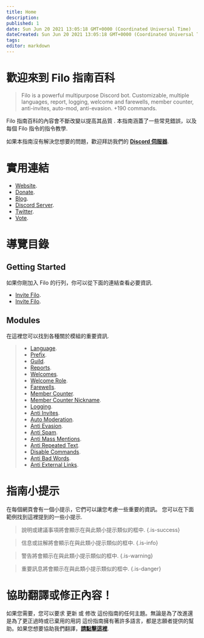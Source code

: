 ```yaml
---
title: Home
description:
published: 1
date: Sun Jun 20 2021 13:05:18 GMT+0000 (Coordinated Universal Time)
dateCreated: Sun Jun 20 2021 13:05:18 GMT+0000 (Coordinated Universal Time)
tags:
editor: markdown
---
```


# 歡迎來到 Filo 指南百科

> Filo is a powerful multipurpose Discord bot. Customizable, multiple languages, report, logging, welcome and farewells, member counter, anti-invites, auto-mod, anti-evasion. +190 commands.

 Filo 指南百科的內容會不斷改變以提高其品質 . 本指南涵蓋了一些常見錯誤，以及每個 Filo 指令的指令教學.

如果本指南沒有解決您想要的問題，歡迎拜訪我們的 **[Discord 伺服器](https://filobot.xyz/discord)**.

# 實用連結
- [Website](https://filobot.xyz).
- [Donate](https://filobot.xyz/donate).
- [Blog](https://blog.filobot.xyz).
- [Discord Server](https://filobot.xyz/discord).
- [Twitter](https://twitter.com/FiloDiscord).
- [Vote](https://filobot.xyz/vote).

# 導覽目錄

## Getting Started

如果你剛加入 Filo 的行列，你可以從下面的連結查看必要資訊.
- [Invite Filo](https://wiki.filobot.xyz/zh-tw/getting-started/invite).
- [Invite Filo](https://wiki.filobot.xyz/zh-tw/getting-started/invite).

## Modules

在這裡您可以找到各種關於模組的重要資訊.
> - [Language](https://wiki.filobot.xyz/zh-tw/modules/language).
> - [Prefix](https://wiki.filobot.xyz/zh-tw/modules/prefix).
> - [Guild](https://wiki.filobot.xyz/zh-tw/modules/guild).
> - [Reports](https://wiki.filobot.xyz/zh-tw/modules/reports).
> - [Welcomes](https://wiki.filobot.xyz/zh-tw/modules/welcomes).
> - [Welcome Role](https://wiki.filobot.xyz/zh-tw/modules/welcomes/role).
> - [Farewells](https://wiki.filobot.xyz/zh-tw/modules/farewells).
> - [Member Counter](https://wiki.filobot.xyz/zh-tw/modules/member-counter).
> - [Member Counter Nickname](https://wiki.filobot.xyz/zh-tw/modules/member-counter).
> - [Logging](https://wiki.filobot.xyz/zh-tw/modules/logging).
> - [Anti Invites](https://wiki.filobot.xyz/zh-tw/modules/anti-invites).
> - [Auto Moderation](https://wiki.filobot.xyz/zh-tw/modules/auto-moderation).
> - [Anti Evasion](https://wiki.filobot.xyz/zh-tw/modules/anti-evasion).
> - [Anti Spam](https://wiki.filobot.xyz/zh-tw/modules/anti-spam).
> - [Anti Mass Mentions](https://wiki.filobot.xyz/zh-tw/modules/anti-mass-mentions).
> - [Anti Repeated Text](https://wiki.filobot.xyz/zh-tw/modules/anti-repeated-text).
> - [Disable Commands](https://wiki.filobot.xyz/zh-tw/modules/commands/disable).
> - [Anti Bad Words](https://wiki.filobot.xyz/zh-tw/modules/anti-bad-words).
> - [Anti External Links](https://wiki.filobot.xyz/zh-tw/modules/anti-external-links).

# 指南小提示

在每個網頁會有一個小提示，它們可以讓您考慮一些重要的資訊。 您可以在下面範例找到這裡提到的一些小提示.

> 說明或建議事項將會顯示在與此類小提示類似的框中.
{.is-success}

> 信息或註解將會顯示在與此類小提示類似的框中.
{.is-info}

> 警告將會顯示在與此類小提示類似的框中.
{.is-warning}

> 重要訊息將會顯示在與此類小提示類似的框中.
{.is-danger}

# 協助翻譯或修正內容！
如果您需要，您可以要求 更新 或 修改 這份指南的任何主題。無論是為了改進還是為了更正過時或已棄用的用詞
這份指南擁有著許多語言，都是志願者提供的幫助。如果您想要協助我們翻譯，**[請點擊這裡](https://github.com/filobot/translate)**.
